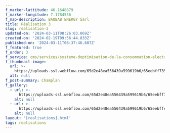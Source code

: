 ```yaml
---
f_marker-lattitude: 46.1648879
f_marker-longitude: 7.1784536
f_map-description: BAOBAB ENERGY Sàrl
title: Réalisation 3
slug: realisation-3
updated-on: '2024-03-11T08:26:03.069Z'
created-on: '2024-02-19T09:56:44.833Z'
published-on: '2024-03-11T08:37:46.687Z'
f_featured: true
f_order: 3
f_service: cms/services/systeme-doptimisation-de-la-consommation-electrique.md
f_thumbnail-image:
  url: >-
    https://uploads-ssl.webflow.com/65d2e48ea556439a599619b6/65eebff73543df2a0ce57664_baobab-project-19_01.jpg
  alt: null
f_post-summary: Champlan
f_gallery:
  - url: >-
      https://uploads-ssl.webflow.com/65d2e48ea556439a599619b6/65eebff73543df2a0ce57664_baobab-project-19_01.jpg
    alt: null
  - url: >-
      https://uploads-ssl.webflow.com/65d2e48ea556439a599619b6/65eebffeb0c50ea0a91df764_baobab-project-19_04.jpg
    alt: null
layout: '[realisations].html'
tags: realisations
---
```




